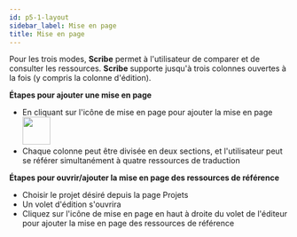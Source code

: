 ```yaml
---
id: p5-1-layout
sidebar_label: Mise en page
title: Mise en page
---
```


Pour les trois modes, **Scribe** permet à l'utilisateur de comparer et de consulter les ressources. **Scribe** supporte jusqu'à trois colonnes ouvertes à la fois (y compris la colonne d'édition).

**Étapes pour ajouter une mise en page**

- En cliquant sur l'icône de mise en page pour ajouter la mise en page <img src="/assets/newcolumn.png" width="50px" alt="" />
- Chaque colonne peut être divisée en deux sections, et l'utilisateur peut se référer simultanément à quatre ressources de traduction

**Étapes pour ouvrir/ajouter la mise en page des ressources de référence**

- Choisir le projet désiré depuis la page Projets
- Un volet d'édition s'ouvrira
- Cliquez sur l'icône de mise en page en haut à droite du volet de l'éditeur pour ajouter la mise en page des ressources de référence

<!-- <video controls src="/assets/add-columns.mov" width="100%" type="video/mov"> -->


